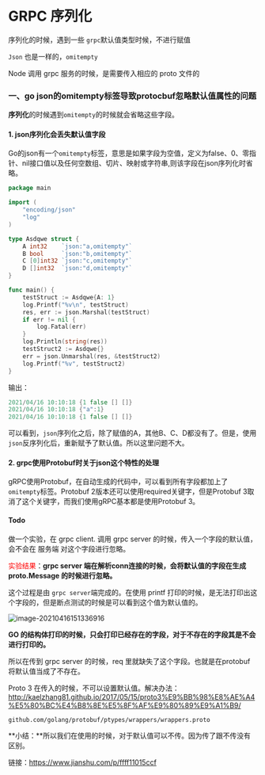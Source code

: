 # GRPC 序列化



序列化的时候，遇到一些 `grpc`默认值类型时候，不进行赋值

`Json` 也是一样的，`omitempty`

Node 调用 grpc 服务的时候，是需要传入相应的 proto 文件的

### 一、go json的omitempty标签导致protocbuf忽略默认值属性的问题

**序列化**的时候遇到`omitempty`的时候就会省略这些字段。

####  1. json序列化会丢失默认值字段

Go的json有一个`omitempty`标签，意思是如果字段为空值，定义为false、0、零指针、nil接口值以及任何空数组、切片、映射或字符串,则该字段在json序列化时省略。

```go
package main

import (
    "encoding/json"
    "log"
)

type Asdqwe struct {
    A int32    `json:"a,omitempty"`
    B bool     `json:"b,omitempty"`
    C [0]int32 `json:"c,omitempty"`
    D []int32  `json:"d,omitempty"`
}

func main() {
    testStruct := Asdqwe{A: 1}
    log.Printf("%v\n", testStruct)
    res, err := json.Marshal(testStruct)
    if err != nil {
        log.Fatal(err)
    }
    log.Println(string(res))
    testStruct2 := Asdqwe{}
    err = json.Unmarshal(res, &testStruct2)
    log.Printf("%v", testStruct2)
}
```

输出：

```go
2021/04/16 10:10:18 {1 false [] []}
2021/04/16 10:10:18 {"a":1}
2021/04/16 10:10:18 {1 false [] []}
```

可以看到，`json`序列化之后，除了赋值的A，其他B、C、D都没有了。但是，使用`json`反序列化后，重新赋予了默认值。所以这里问题不大。



#### 2. grpc使用Protobuf时关于json这个特性的处理

gRPC使用Protobuf，在自动生成的代码中，可以看到所有字段都加上了`omitempty`标签。Protobuf 2版本还可以使用required关键字，但是Protobuf 3取消了这个关键字，而我们使用gRPC基本都是使用Protobuf 3。

#### Todo 

做一个实验，在 grpc client. 调用 grpc server 的时候，传入一个字段的默认值，会不会在 服务端 对这个字段进行忽略。

<font color=red>实验结果</font>：**grpc server 端在解析conn连接的时候，会将默认值的字段在生成 proto.Message 的时候进行忽略。**



这个过程是由 `grpc server`端完成的。在使用 printf 打印的时候，是无法打印出这个字段的，但是断点测试的时候是可以看到这个值为默认值的。

![image-20210416151336916](/Users/zhijing.zhang/Desktop/notes/grpc/grpc语法.assets/image-20210416151336916.png)

**GO 的结构体打印的时候，只会打印已经存在的字段，对于不存在的字段其是不会进行打印的。**

所以在传到 grpc server 的时候，req 里就缺失了这个字段。也就是在protobuf 将默认值当成了不存在。



Proto 3 在传入的时候，不可以设置默认值。解决办法：http://kaelzhang81.github.io/2017/05/15/proto3%E9%BB%98%E8%AE%A4%E5%80%BC%E4%B8%8E%E5%8F%AF%E9%80%89%E9%A1%B9/

`github.com/golang/protobuf/ptypes/wrappers/wrappers.proto`



**小结：**所以我们在使用的时候，对于默认值可以不传。因为传了跟不传没有区别。



链接：https://www.jianshu.com/p/ffff11015ccf















